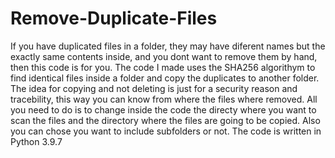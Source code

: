 # Remove-Duplicate-Files
If you have duplicated files in a folder, they may have diferent names but the exactly same contents inside, and you dont want to remove them by hand, then this code is for you. The code I made uses the SHA256 algorithym to find identical files inside a folder and copy the duplicates to another folder. The idea for copying and not deleting is just for a security reason and tracebility, this way you can know from where the files where removed. All you need to do is to change inside the code the directy where you want to scan the files and the directory where the files are going to be copied. Also you can chose you want to include subfolders or not. The code is written in Python 3.9.7
